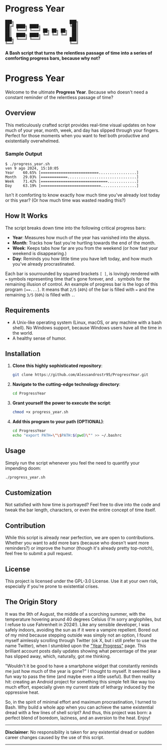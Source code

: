 # Progress Year

```
███╗                         ███╗
██╔╝ ████╗ ████╗             ╚██║
██║  ╚═══╝ ╚═══╝ ██╗ ██╗ ██╗  ██║
██║  ████╗ ████╗ ╚═╝ ╚═╝ ╚═╝  ██║
███╗ ╚═══╝ ╚═══╝             ███║
╚══╝                         ╚══╝
```

**A Bash script that turns the relentless passage of time into a series of comforting progress bars, because why not?**

# Progress Year

Welcome to the ultimate **Progress Year**.
Because who doesn't need a constant reminder of the relentless passage of time?

## Overview

This meticulously crafted script provides real-time visual updates on how much of your year, month, week, and day has slipped through your fingers.
Perfect for those moments when you want to feel both productive and existentially overwhelmed.

### Sample Output

```
$ ./progress_year.sh 
ven 9 ago 2024, 15:10:05
Year    60.65% [==========================.................]
Month   29.03% [============...............................]
Week    71.42% [==============================.............]
Day     63.19% [===========================................]
```

Isn't it comforting to know exactly how much time you've already lost today or this year? (Or how much time was wasted reading this?)

## How It Works

The script breaks down time into the following critical progress bars:

- **Year**: Measures how much of the year has vanished into the abyss.
- **Month**: Tracks how fast you're hurtling towards the end of the month.
- **Week**: Keeps tabs how far are you from the weekend (or how fast your weekend is disappearing.)
- **Day**: Reminds you how little time you have left today, and how much you've already procrastinated.

Each bar is sourrounded by squared brackets `[ ]`, is lovingly rendered with `=` symbols representing time that's gone forever, and `.` symbols for the remaining illusion of control.
An example of progress bar is the logo of this program `[==...]`.
It means that `2/5` (`40%`) of the bar is filled with `=` and the remaining `3/5` (`60%`) is filled with `.`.

## Requirements

- A Unix-like operating system (Linux, macOS, or any machine with a bash shell). No Windows support, because Windows users have all the time in the world.
- A healthy sense of humor.

## Installation

1. **Clone this highly sophisticated repository**:

   ```bash
   git clone https://github.com/Alessandrostr95/ProgressYear.git
   ```

2. **Navigate to the cutting-edge technology directory**:

    ```bash
    cd ProgressYear
    ```

3. **Grant yourself the power to execute the script**:

    ```bash
    chmod +x progress_year.sh
    ```

4. **Add this program to your path (OPTIONAL)**:

    ```bash
    cd ProgressYear
    echo "export PATH=\"\$PATH:$(pwd)\"" >> ~/.bashrc
    ``` 

## Usage

Simply run the script whenever you feel the need to quantify your impending doom:

```bash
./progress_year.sh
```

## Customization

Not satisfied with how time is portrayed?
Feel free to dive into the code and tweak the bar length, characters, or even the entire concept of time itself.

## Contribution

While this script is already near perfection, we are open to contributions.
Whether you want to add more bars (because who doesn't want more reminders?) or improve the humor (though it's already pretty top-notch), feel free to submit a pull request.

## License

This project is licensed under the GPL-3.0 License.
Use it at your own risk, especially if you're prone to existential crises.

## The Origin Story

It was the 9th of August, the middle of a scorching summer, with the temperature hovering around 40 degrees Celsius (I'm sorry anglophiles, but I refuse to use Fahrenheit in 2024!).
Like any sensible developer, I was safely indoors, avoiding the sun as if it were a vampire repellent.
Bored out of my mind because stepping outside was simply not an option, I found myself aimlessly scrolling through Twitter (ok X, but i still prefer to use the name Twitter), when I stumbled upon the ["Year Progress"](https://x.com/year_progress) page.
This brilliant account posts daily updates showing what percentage of the year has slipped away, which, naturally, got me thinking.

"Wouldn't it be good to have a smartphone widget that constantly reminds me just how much of the year is gone?" I thought to myself.
It seemed like a fun way to pass the time (and maybe even a little useful).
But then reality hit: creating an Android project for something this simple felt like way too much effort, especially given my current state of lethargy induced by the oppressive heat.

So, in the spirit of minimal effort and maximum procrastination, I turned to Bash.
Why build a whole app when you can achieve the same existential dread with a few lines of shell script? And thus, this project was born: a perfect blend of boredom, laziness, and an aversion to the heat. Enjoy!

-----

**Disclaimer**: No responsibility is taken for any existential dread or sudden career changes caused by the use of this script.

-----